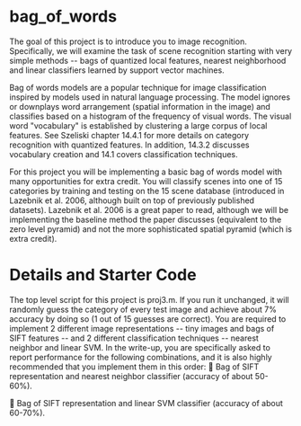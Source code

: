 # bag_of_words
The goal of this project is to introduce you to image recognition. Specifically, we will examine the task of scene recognition starting with very simple methods -- bags of quantized local features, nearest neighborhood and linear classifiers learned by support vector machines.

Bag of words models are a popular technique for image classification inspired by models used in natural language processing. The model ignores or downplays word arrangement (spatial information in the image) and classifies based on a histogram of the frequency of visual words. The visual word "vocabulary" is established by clustering a large corpus of local features. See Szeliski chapter 14.4.1 for more details on category recognition with quantized features. In addition, 14.3.2 discusses vocabulary creation and 14.1 covers classification techniques.
    
For this project you will be implementing a basic bag of words model with many opportunities for extra credit. You will classify scenes into one of 15 categories by training and testing on the 15 scene database (introduced in Lazebnik et al. 2006, although built on top of previously published datasets). Lazebnik et al. 2006 is a great paper to read, although we will be implementing the baseline method the paper discusses (equivalent to the zero level pyramid) and not the more sophisticated spatial pyramid (which is extra credit).

# Details and Starter Code
The top level script for this project is proj3.m. If you run it unchanged, it will randomly guess the category of every test image and achieve about 7% accuracy by doing so (1 out of 15 guesses are correct).
You are required to implement 2 different image representations -- tiny images and bags of SIFT features -- and 2 different classification techniques -- nearest neighbor and linear SVM. In the write-up, you are specifically asked to report performance for the following combinations, and it is also highly recommended that you implement them in this order:
 Bag of SIFT representation and nearest neighbor classifier (accuracy of about 50- 60%).
  
 Bag of SIFT representation and linear SVM classifier (accuracy of about 60-70%).
